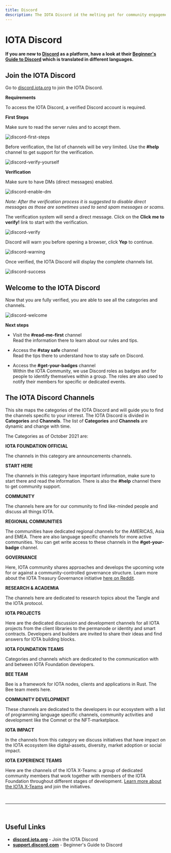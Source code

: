 ```yaml
---
title: Discord
description: The IOTA Discord id the melting pot for community engagement. Most of the IOTA members are active here. Join a welcoming and active community and chat about everything related to the project.
---
```


# IOTA Discord

**If you are new to [Discord](https://discord.iota.org/) as a platform, have a look at their [Beginner's Guide to Discord](https://support.discord.com/hc/en-us/articles/360045138571-Beginner-s-Guide-to-Discord) which is translated in different languages.**

## Join the IOTA Discord

Go to [discord.iota.org](https://discord.iota.org) to join the IOTA Discord.

**Requirements**

To access the IOTA Discord, a verified Discord account is required.

**First Steps**

Make sure to read the server rules and to accept them.

![discord-first-steps](/img/participate/discord/first_steps_discord_1.png)

Before verification, the list of channels will be very limited. Use the **#help** channel to get support for the verification.

![discord-verify-yourself](/img/participate/discord/verify_yourself_discord_2.png)

**Verification**

Make sure to have DMs (direct messages) enabled.

![discord-enable-dm](/img/participate/discord/enable_dm_discord_3.png)

_Note: After the verification process it is suggested to disable direct messages as those are sometimes used to send spam messages or scams._

The verification system will send a direct message. Click on the **Click me to verify!** link to start with the verification.

![discord-verify](/img/participate/discord/verify_click_discord_4.png)

Discord will warn you before opening a browser, click **Yep** to continue.

![discord-warning](/img/participate/discord/warning_discord_5.png)

Once verified, the IOTA Discord will display the complete channels list.

![discord-success](/img/participate/discord/success_discord_6.png)

## Welcome to the IOTA Discord

Now that you are fully verified, you are able to see all the categories and channels.

![discord-welcome](/img/participate/discord/welcome_discord_7.png)

**Next steps**

- Visit the **#read-me-first** channel<br/>
  Read the information there to learn about our rules and tips.

- Access the **#stay safe** channel<br/>
  Read the tips there to understand how to stay safe on Discord.

- Access the **#get-your-badges** channel<br/>
  Within the IOTA Community, we use Discord roles as badges and for people to identify themselves within a group. The roles are also used to notify their members for specific or dedicated events.

## The IOTA Discord Channels

This site maps the categories of the IOTA Discord and will guide you to find the channels specific to your interest. The IOTA Discord is divided in **Categories** and **Channels**. The list of **Categories** and **Channels** are dynamic and change with time.

The Categories as of October 2021 are:

**IOTA FOUNDATION OFFICIAL**

The channels in this category are announcements channels.

**START HERE**

The channels in this category have important information, make sure to start there and read the information. There is also the **#help** channel there to get community support.

**COMMUNITY**

The channels here are for our community to find like-minded people and discuss all things IOTA.

**REGIONAL COMMUNITIES**

The communities have dedicated regional channels for the AMERICAS, Asia and EMEA. There are also language specific channels for more active communities. You can get write access to these channels in the **#get-your-badge** channel.

**GOVERNANCE**

Here, IOTA community shares approaches and develops the upcoming vote for or against a community-controlled governance structure. Learn more about the IOTA Treasury Governance initiative [here on Reddit](https://www.reddit.com/r/Iota/comments/ondz3u/iota_treasury_governance_info_thread/).

**RESEARCH & ACADEMIA**

The channels here are dedicated to research topics about the Tangle and the IOTA protocol.

**IOTA PROJECTS**

Here are the dedicated discussion and development channels for all IOTA projects from the client libraries to the permanode or identity and smart contracts. Developers and builders are invited to share their ideas and find answers for IOTA building blocks.

**IOTA FOUNDATION TEAMS**

Categories and channels which are dedicated to the communication with and between IOTA Foundation developers.

**BEE TEAM**

Bee is a framework for IOTA nodes, clients and applications in Rust. The Bee team meets here.

**COMMUNITY DEVELOPMENT**

These channels are dedicated to the developers in our ecosystem with a list of programming language specific channels, community activities and development like the Comnet or the NFT-marketplace.

**IOTA IMPACT**

In the channels from this category we discuss initiatives that have impact on the IOTA ecosystem like digital-assets, diversity, market adoption or social impact.

**IOTA EXPERIENCE TEAMS**

Here are the channels of the IOTA X-Teams: a group of dedicated community members that work together with members of the IOTA Foundation throughout different stages of development. [Learn more about the IOTA X-Teams](https://blog.iota.org/iota-experience-team-the-first-year-recap/) and join the initiatives.

<br/>

---

<br/>

## Useful Links

- **[discord.iota.org](https://discord.iota.org)** - Join the IOTA Discord
- **[support.discord.com](https://support.discord.com/hc/en-us/articles/360045138571-Beginner-s-Guide-to-Discord)** - Beginner's Guide to Discord
